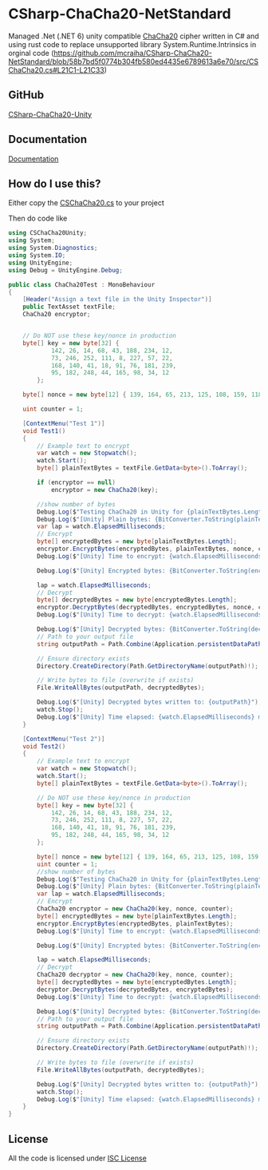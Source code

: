 # CSharp-ChaCha20-NetStandard

Managed .Net (.NET 6) unity compatible [ChaCha20](https://en.wikipedia.org/wiki/Salsa20#ChaCha_variant) cipher written in C# and using rust code to replace unsupported library System.Runtime.Intrinsics in orginal code (https://github.com/mcraiha/CSharp-ChaCha20-NetStandard/blob/58b7bd5f0774b304fb580ed4435e6789613a6e70/src/CSChaCha20.cs#L21C1-L21C33)

## GitHub
[CSharp-ChaCha20-Unity](https://github.com/RealCA/CSharp-ChaCha20-Unity)

## Documentation
[Documentation](api/) 

## How do I use this?
Either copy the [CSChaCha20.cs](https://github.com/RealCA/CSharp-ChaCha20-Unity/blob/master/Assets/CSChaCha20Unity/CSChaCha20Unity.cs) to your project

Then do code like
```csharp
using CSChaCha20Unity;
using System;
using System.Diagnostics;
using System.IO;
using UnityEngine;
using Debug = UnityEngine.Debug;

public class ChaCha20Test : MonoBehaviour
{
    [Header("Assign a text file in the Unity Inspector")]
    public TextAsset textFile;
    ChaCha20 encryptor;


    // Do NOT use these key/nonce in production
    byte[] key = new byte[32] {
            142, 26, 14, 68, 43, 188, 234, 12,
            73, 246, 252, 111, 8, 227, 57, 22,
            168, 140, 41, 18, 91, 76, 181, 239,
            95, 182, 248, 44, 165, 98, 34, 12
        };

    byte[] nonce = new byte[12] { 139, 164, 65, 213, 125, 108, 159, 118, 252, 180, 33, 88 };

    uint counter = 1;

    [ContextMenu("Test 1")]
    void Test1()
    {
        // Example text to encrypt
        var watch = new Stopwatch();
        watch.Start();
        byte[] plainTextBytes = textFile.GetData<byte>().ToArray();

        if (encryptor == null)
            encryptor = new ChaCha20(key);

        //show number of bytes
        Debug.Log($"Testing ChaCha20 in Unity for {plainTextBytes.Length} bytes");
        Debug.Log($"[Unity] Plain bytes: {BitConverter.ToString(plainTextBytes)}");
        var lap = watch.ElapsedMilliseconds;
        // Encrypt
        byte[] encryptedBytes = new byte[plainTextBytes.Length];
        encryptor.EncryptBytes(encryptedBytes, plainTextBytes, nonce, counter);
        Debug.Log($"[Unity] Time to encrypt: {watch.ElapsedMilliseconds - lap} ms");

        Debug.Log($"[Unity] Encrypted bytes: {BitConverter.ToString(encryptedBytes)}");

        lap = watch.ElapsedMilliseconds;
        // Decrypt
        byte[] decryptedBytes = new byte[encryptedBytes.Length];
        encryptor.DecryptBytes(decryptedBytes, encryptedBytes, nonce, counter);
        Debug.Log($"[Unity] Time to decrypt: {watch.ElapsedMilliseconds - lap} ms");

        Debug.Log($"[Unity] Decrypted bytes: {BitConverter.ToString(decryptedBytes)}");
        // Path to your output file
        string outputPath = Path.Combine(Application.persistentDataPath, "decrypted_output.bin");

        // Ensure directory exists
        Directory.CreateDirectory(Path.GetDirectoryName(outputPath)!);

        // Write bytes to file (overwrite if exists)
        File.WriteAllBytes(outputPath, decryptedBytes);

        Debug.Log($"[Unity] Decrypted bytes written to: {outputPath}");
        watch.Stop();
        Debug.Log($"[Unity] Time elapsed: {watch.ElapsedMilliseconds} ms");
    }

    [ContextMenu("Test 2")]
    void Test2()
    {
        // Example text to encrypt
        var watch = new Stopwatch();
        watch.Start();
        byte[] plainTextBytes = textFile.GetData<byte>().ToArray();

        // Do NOT use these key/nonce in production
        byte[] key = new byte[32] {
            142, 26, 14, 68, 43, 188, 234, 12,
            73, 246, 252, 111, 8, 227, 57, 22,
            168, 140, 41, 18, 91, 76, 181, 239,
            95, 182, 248, 44, 165, 98, 34, 12
        };

        byte[] nonce = new byte[12] { 139, 164, 65, 213, 125, 108, 159, 118, 252, 180, 33, 88 };
        uint counter = 1;
        //show number of bytes
        Debug.Log($"Testing ChaCha20 in Unity for {plainTextBytes.Length} bytes");
        Debug.Log($"[Unity] Plain bytes: {BitConverter.ToString(plainTextBytes)}");
        var lap = watch.ElapsedMilliseconds;
        // Encrypt
        ChaCha20 encryptor = new ChaCha20(key, nonce, counter);
        byte[] encryptedBytes = new byte[plainTextBytes.Length];
        encryptor.EncryptBytes(encryptedBytes, plainTextBytes);
        Debug.Log($"[Unity] Time to encrypt: {watch.ElapsedMilliseconds - lap} ms");

        Debug.Log($"[Unity] Encrypted bytes: {BitConverter.ToString(encryptedBytes)}");

        lap = watch.ElapsedMilliseconds;
        // Decrypt
        ChaCha20 decryptor = new ChaCha20(key, nonce, counter);
        byte[] decryptedBytes = new byte[encryptedBytes.Length];
        decryptor.DecryptBytes(decryptedBytes, encryptedBytes);
        Debug.Log($"[Unity] Time to decrypt: {watch.ElapsedMilliseconds - lap} ms");

        Debug.Log($"[Unity] Decrypted bytes: {BitConverter.ToString(decryptedBytes)}");
        // Path to your output file
        string outputPath = Path.Combine(Application.persistentDataPath, "decrypted_output.bin");

        // Ensure directory exists
        Directory.CreateDirectory(Path.GetDirectoryName(outputPath)!);

        // Write bytes to file (overwrite if exists)
        File.WriteAllBytes(outputPath, decryptedBytes);

        Debug.Log($"[Unity] Decrypted bytes written to: {outputPath}");
        watch.Stop();
        Debug.Log($"[Unity] Time elapsed: {watch.ElapsedMilliseconds} ms");
    }
}


```

## License

All the code is licensed under [ISC License](https://github.com/RealCA/CSharp-ChaCha20-Unity/blob/master/LICENSE)
